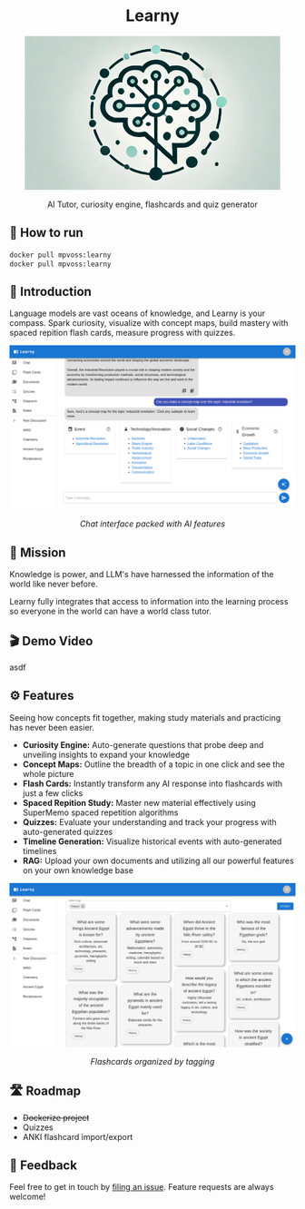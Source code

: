 <h1 align="center"> Learny </h1>
<p align="center">
  <a href="https://gitpoint.co/">
    <img alt="GitPoint" title="GitPoint" src="docs/logo.png" width="450">
  </a>
</p>

<p align="center">
  AI Tutor, curiosity engine, flashcards and quiz generator
</p>


## 🚀 How to run
```
docker pull mpvoss:learny
docker pull mpvoss:learny
```


##  🌟 Introduction

Language models are vast oceans of knowledge, and Learny is your compass. Spark curiosity, visualize with concept maps, build mastery with spaced repition flash cards, measure progress with quizzes. 

<p align="center">
  <img src = "./docs/chat.png" >
</p>
<p align="center">
<i>Chat interface packed with AI features</i>
</p>

## 🎯 Mission

Knowledge is power, and LLM's have harnessed the information of the world like never before. 

Learny fully integrates that access to information into the learning process so everyone in the world can have a world class tutor.



## 🎬 Demo Video
asdf


## ⚙️ Features 

Seeing how concepts fit together, making study materials and practicing has never been easier.
- **Curiosity Engine:** Auto-generate questions that probe deep and unveiling insights to expand your knowledge
- **Concept Maps:** Outline the breadth of a topic in one click and see the whole picture
- **Flash Cards:** Instantly transform any AI response into flashcards with just a few clicks
- **Spaced Repition Study:** Master new material effectively using SuperMemo spaced repetition algorithms
- **Quizzes:** Evaluate your understanding and track your progress with auto-generated quizzes 
- **Timeline Generation:** Visualize historical events with auto-generated timelines
- **RAG:** Upload your own documents and utilizing all our powerful features on your own knowledge base


<p align="center">
  <img src = "./docs/flashcards.png" >
</p>
<p align="center">
<i>Flashcards organized by tagging</i>
</p>

## 🛣️ Roadmap
- ~~Dockerize project~~  
- Quizzes
- ANKI flashcard import/export


##  📝 Feedback

Feel free to get in touch by [filing an issue](https://github.com/mpvoss/learny/issues/new). Feature requests are always welcome!
